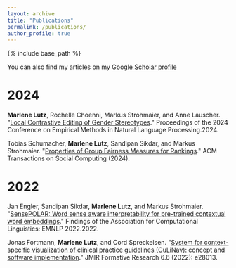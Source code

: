```yaml
---
layout: archive
title: "Publications"
permalink: /publications/
author_profile: true
---
```


{% include base_path %}

You can also find my articles on my [Google Scholar profile](https://scholar.google.de/citations?user=-XwZNzgAAAAJ&hl=de)

# 2024
**Marlene Lutz**, Rochelle Choenni, Markus Strohmaier, and Anne Lauscher. "[Local Contrastive Editing of Gender Stereotypes](https://arxiv.org/abs/2410.17739)." Proceedings of the 2024 Conference on Empirical Methods in Natural Language Processing.2024.

Tobias Schumacher, **Marlene Lutz**, Sandipan Sikdar, and Markus Strohmaier. "[Properties of Group Fairness Measures for Rankings](https://dl.acm.org/doi/abs/10.1145/3674883)." ACM Transactions on Social Computing (2024).

# 2022

Jan Engler, Sandipan Sikdar, **Marlene Lutz**, and Markus Strohmaier. "[SensePOLAR: Word sense aware interpretability for pre-trained contextual word embeddings](https://aclanthology.org/2022.findings-emnlp.338/)." Findings of the Association for Computational Linguistics: EMNLP 2022.2022.

Jonas Fortmann, **Marlene Lutz**, and Cord Spreckelsen. "[System for context-specific visualization of clinical practice guidelines (GuLiNav): concept and software implementation](https://formative.jmir.org/2022/6/e28013/)." JMIR Formative Research 6.6 (2022): e28013.





